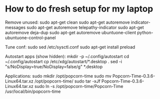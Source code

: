 # How to do fresh setup for my laptop


Remove unused:
    sudo apt-get clean
    sudo apt-get autoremove indicator-messages
    sudo apt-get autoremove telepathy-indicator
    sudo apt-get autoremove deja-dup
    sudo apt-get autoremove ubuntuone-client python-ubuntuone-control-panel
   

Tune conf:
    sudo sed <set vm.swappiness=10> /etc/sysctl.conf
    sudo apt-get install preload


Autostart apps (show hidden):
    mkdir -p ~/.config/autostart
    cd ~/.config/autostart
    cp /etc/xdg/autostart/*.desktop .
    sed -i "s/NoDisplay=true/NoDisplay=false/g" *.desktop
    
    
Applications:
    sudo mkdir /opt/popcorn-time
    sudo mv Popcorn-Time-0.3.6-Linux64.tar.xz /opt/popcorn-time/
    sudo tar -xJf Popcorn-Time-0.3.6-Linux64.tar.xz
    sudo ln -s /opt/popcorn-time/Popcorn-Time /usr/local/bin/popcorn-time
    
    

